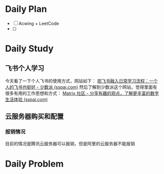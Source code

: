 # Daily Plan
- [ ] Acwing + LeetCode
- [ ] 
# Daily Study
## 飞书个人学习
今天看了一下个人飞书的使用方式，网站如下：
[把飞书融入日常学习流程：一个人的飞书也挺好 - 少数派 (sspai.com)](https://sspai.com/post/58446#!)
然后了解到少数派这个网站，觉得里面有很多有用的工作思想和方式：
[Matrix 社区 - 分享有趣的观点，了解更丰富的数字生活体验 (sspai.com)](https://sspai.com/matrix)

## 云服务器购买和配置

### 报销情况
目前的情况是腾讯云服务器可以报销，但是阿里的云服务器不能报销
# Daily Problem
